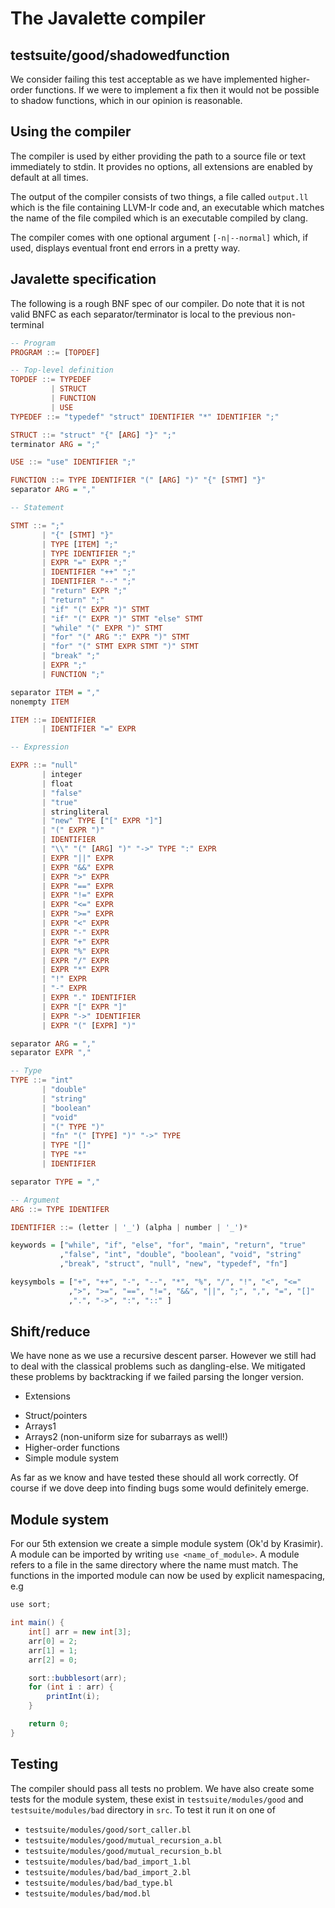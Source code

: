 # The Javalette compiler

## testsuite/good/shadowedfunction
We consider failing this test acceptable as we have implemented higher-order
functions. If we were to implement a fix then it would not be possible to
shadow functions, which in our opinion is reasonable.

## Using the compiler
The compiler is used by either providing the path to a source file or text
immediately to stdin. It provides no options, all extensions are enabled by
default at all times.

The output of the compiler consists of two things, a file called `output.ll`
which is the file containing LLVM-Ir code and, an executable which matches the
name of the file compiled which is an executable compiled by clang.

The compiler comes with one optional argument `[-n|--normal]` which, if used,
displays eventual front end errors in a pretty way.

## Javalette specification

The following is a rough BNF spec of our compiler. Do note that it is not valid
BNFC as each separator/terminator is local to the previous non-terminal

```hs
-- Program
PROGRAM ::= [TOPDEF]

-- Top-level definition
TOPDEF ::= TYPEDEF
         | STRUCT
         | FUNCTION
         | USE
TYPEDEF ::= "typedef" "struct" IDENTIFIER "*" IDENTIFIER ";"

STRUCT ::= "struct" "{" [ARG] "}" ";"
terminator ARG = ";"

USE ::= "use" IDENTIFIER ";"

FUNCTION ::= TYPE IDENTIFIER "(" [ARG] ")" "{" [STMT] "}"
separator ARG = ","

-- Statement

STMT ::= ";"
       | "{" [STMT] "}"
       | TYPE [ITEM] ";"
       | TYPE IDENTIFIER ";"
       | EXPR "=" EXPR ";"
       | IDENTIFIER "++" ";"
       | IDENTIFIER "--" ";"
       | "return" EXPR ";"
       | "return" ";"
       | "if" "(" EXPR ")" STMT
       | "if" "(" EXPR ")" STMT "else" STMT
       | "while" "(" EXPR ")" STMT
       | "for" "(" ARG ":" EXPR ")" STMT
       | "for" "(" STMT EXPR STMT ")" STMT
       | "break" ";"
       | EXPR ";"
       | FUNCTION ";"

separator ITEM = ","
nonempty ITEM

ITEM ::= IDENTIFIER
       | IDENTIFIER "=" EXPR

-- Expression

EXPR ::= "null"
       | integer
       | float
       | "false"
       | "true"
       | stringliteral
       | "new" TYPE ["[" EXPR "]"]
       | "(" EXPR ")"
       | IDENTIFIER
       | "\\" "(" [ARG] ")" "->" TYPE ":" EXPR
       | EXPR "||" EXPR
       | EXPR "&&" EXPR
       | EXPR ">" EXPR
       | EXPR "==" EXPR
       | EXPR "!=" EXPR
       | EXPR "<=" EXPR
       | EXPR ">=" EXPR
       | EXPR "<" EXPR
       | EXPR "-" EXPR
       | EXPR "+" EXPR
       | EXPR "%" EXPR
       | EXPR "/" EXPR
       | EXPR "*" EXPR
       | "!" EXPR
       | "-" EXPR
       | EXPR "." IDENTIFIER
       | EXPR "[" EXPR "]"
       | EXPR "->" IDENTIFIER
       | EXPR "(" [EXPR] ")"

separator ARG = ","
separator EXPR ","

-- Type
TYPE ::= "int"
       | "double"
       | "string"
       | "boolean"
       | "void"
       | "(" TYPE ")"
       | "fn" "(" [TYPE] ")" "->" TYPE
       | TYPE "[]"
       | TYPE "*"
       | IDENTIFIER

separator TYPE = ","

-- Argument
ARG ::= TYPE IDENTIFER

IDENTIFIER ::= (letter | '_') (alpha | number | '_')*

keywords = ["while", "if", "else", "for", "main", "return", "true"
           ,"false", "int", "double", "boolean", "void", "string"
           ,"break", "struct", "null", "new", "typedef", "fn"]

keysymbols = ["+", "++", "-", "--", "*", "%", "/", "!", "<", "<="
             ,">", ">=", "==", "!=", "&&", "||", ";", ",", "=", "[]"
             ,".", "->", ":", "::" ]

```

## Shift/reduce
We have none as we use a recursive descent parser. However we still had to deal
with the classical problems such as dangling-else.
We mitigated these problems by backtracking if we failed parsing the longer
version.

* Extensions

- Struct/pointers
- Arrays1
- Arrays2 (non-uniform size for subarrays as well!)
- Higher-order functions
- Simple module system

As far as we know and have tested these should all work correctly. 
Of course if we dove deep into finding bugs some would definitely emerge.

## Module system

For our 5th extension we create a simple module system (Ok'd by Krasimir).
A module can be imported by writing `use <name_of_module>`. A module refers to
a file in the same directory where the name must match.
The functions in the imported module can now be used by explicit namespacing, e.g
```java
use sort;

int main() {
    int[] arr = new int[3];
    arr[0] = 2;
    arr[1] = 1;
    arr[2] = 0;

    sort::bubblesort(arr);
    for (int i : arr) {
        printInt(i);
    }

    return 0;
}
```

## Testing 
The compiler should pass all tests no problem. 
We have also create some tests for the module system, these exist in `testsuite/modules/good` and `testsuite/modules/bad` directory in `src`.
To test it run it on one of

* `testsuite/modules/good/sort_caller.bl`
* `testsuite/modules/good/mutual_recursion_a.bl`
* `testsuite/modules/good/mutual_recursion_b.bl`
* `testsuite/modules/bad/bad_import_1.bl`
* `testsuite/modules/bad/bad_import_2.bl`
* `testsuite/modules/bad/bad_type.bl`
* `testsuite/modules/bad/mod.bl`
